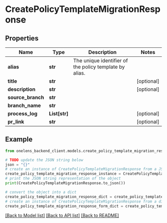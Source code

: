# CreatePolicyTemplateMigrationResponse


## Properties

Name | Type | Description | Notes
------------ | ------------- | ------------- | -------------
**alias** | **str** | The unique identifier of the policy template by alias. | 
**title** | **str** |  | [optional] 
**description** | **str** |  | [optional] 
**source_branch** | **str** |  | 
**branch_name** | **str** |  | 
**process_log** | **List[str]** |  | [optional] 
**pr_link** | **str** |  | [optional] 

## Example

```python
from onelens_backend_client.models.create_policy_template_migration_response import CreatePolicyTemplateMigrationResponse

# TODO update the JSON string below
json = "{}"
# create an instance of CreatePolicyTemplateMigrationResponse from a JSON string
create_policy_template_migration_response_instance = CreatePolicyTemplateMigrationResponse.from_json(json)
# print the JSON string representation of the object
print(CreatePolicyTemplateMigrationResponse.to_json())

# convert the object into a dict
create_policy_template_migration_response_dict = create_policy_template_migration_response_instance.to_dict()
# create an instance of CreatePolicyTemplateMigrationResponse from a dict
create_policy_template_migration_response_form_dict = create_policy_template_migration_response.from_dict(create_policy_template_migration_response_dict)
```
[[Back to Model list]](../README.md#documentation-for-models) [[Back to API list]](../README.md#documentation-for-api-endpoints) [[Back to README]](../README.md)



